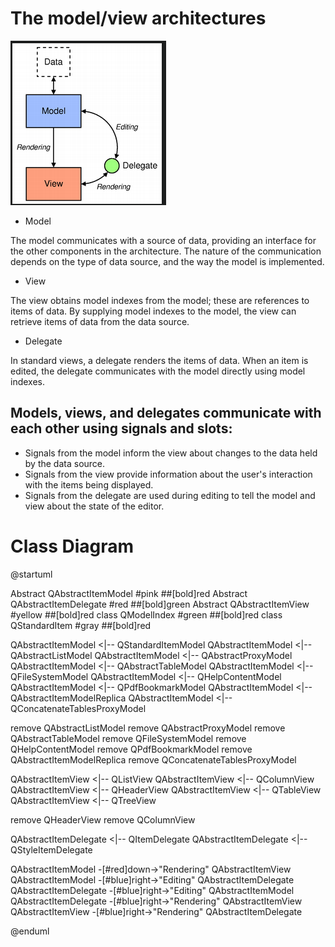 # The model/view architectures

![architectures](asserts/architecture.png)

- Model

The model communicates with a source of data, providing an interface for the other components in the architecture. The nature of the communication depends on the type of data source, and the way the model is implemented.

- View

The view obtains model indexes from the model; these are references to items of data. By supplying model indexes to the model, the view can retrieve items of data from the data source.

- Delegate

In standard views, a delegate renders the items of data. When an item is edited, the delegate communicates with the model directly using model indexes.

##  Models, views, and delegates communicate with each other using signals and slots:

- Signals from the model inform the view about changes to the data held by the data source.
- Signals from the view provide information about the user's interaction with the items being displayed.
- Signals from the delegate are used during editing to tell the model and view about the state of the editor.

# Class Diagram

@startuml

Abstract QAbstractItemModel #pink ##[bold]red
Abstract QAbstractItemDelegate #red ##[bold]green
Abstract QAbstractItemView #yellow ##[bold]red
class QModelIndex #green ##[bold]red
class QStandardItem #gray ##[bold]red

QAbstractItemModel <|-- QStandardItemModel 
QAbstractItemModel <|-- QAbstractListModel
QAbstractItemModel <|-- QAbstractProxyModel
QAbstractItemModel <|-- QAbstractTableModel
QAbstractItemModel <|-- QFileSystemModel
QAbstractItemModel <|-- QHelpContentModel
QAbstractItemModel <|-- QPdfBookmarkModel 
QAbstractItemModel <|-- QAbstractItemModelReplica
QAbstractItemModel <|-- QConcatenateTablesProxyModel

remove QAbstractListModel
remove QAbstractProxyModel 
remove QAbstractTableModel
remove QFileSystemModel 
remove QHelpContentModel
remove QPdfBookmarkModel
remove QAbstractItemModelReplica
remove QConcatenateTablesProxyModel

QAbstractItemView <|-- QListView 
QAbstractItemView <|-- QColumnView
QAbstractItemView <|-- QHeaderView
QAbstractItemView <|-- QTableView
QAbstractItemView <|-- QTreeView

remove QHeaderView
remove QColumnView

QAbstractItemDelegate <|-- QItemDelegate
QAbstractItemDelegate <|-- QStyleItemDelegate

QAbstractItemModel -[#red]down->"Rendering" QAbstractItemView
QAbstractItemModel -[#blue]right->"Editing" QAbstractItemDelegate 
QAbstractItemDelegate -[#blue]right->"Editing" QAbstractItemModel 
QAbstractItemDelegate -[#blue]right->"Rendering" QAbstractItemView 
QAbstractItemView -[#blue]right->"Rendering" QAbstractItemDelegate 

@enduml
